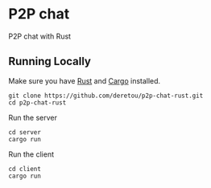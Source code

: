 # P2P chat
P2P chat with Rust

## Running Locally

Make sure you have [Rust](https://www.rust-lang.org/tools/install) and [Cargo](https://doc.rust-lang.org/cargo/getting-started/installation.html) installed.

```
git clone https://github.com/deretou/p2p-chat-rust.git
cd p2p-chat-rust
```

Run the server
```
cd server
cargo run
```

Run the client
```
cd client
cargo run
```

